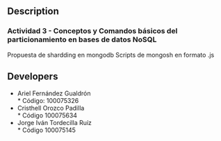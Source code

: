 ## Description

### Actividad 3 - Conceptos y Comandos básicos del particionamiento en bases de datos NoSQL

<p>

Propuesta de shardding en mongodb
Scripts de mongosh en formato .js
</p>


## Developers

<ul>
    <li>Ariel Fernández Gualdrón
    </br>
       * Código: 100075326
    </li>
    <li>Cristhell Orozco Padilla
        </br>
       *  Código 100075634
    </li>
    <li>Jorge Iván Tordecilla Ruíz
      </br>
       *  Código 100075145
    </li>
</ul>
